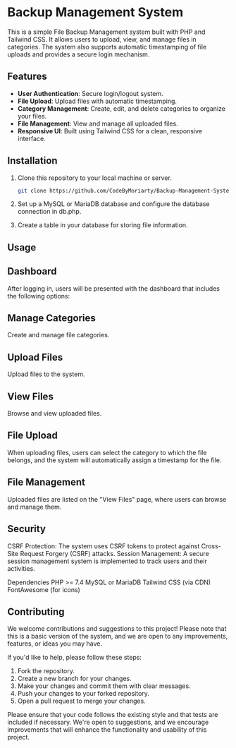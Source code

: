 # Backup Management System

This is a simple File Backup Management system built with PHP and Tailwind CSS. It allows users to upload, view, and manage files in categories. The system also supports automatic timestamping of file uploads and provides a secure login mechanism.

## Features

- **User Authentication**: Secure login/logout system.
- **File Upload**: Upload files with automatic timestamping.
- **Category Management**: Create, edit, and delete categories to organize your files.
- **File Management**: View and manage all uploaded files.
- **Responsive UI**: Built using Tailwind CSS for a clean, responsive interface.

## Installation

1. Clone this repository to your local machine or server.

   ```bash
   git clone https://github.com/CodeByMoriarty/Backup-Management-System.git

2. Set up a MySQL or MariaDB database and configure the database connection in db.php.

3. Create a table in your database for storing file information. 

## Usage

## Dashboard 
After logging in, users will be presented with the dashboard that includes the following options:

## Manage Categories 
Create and manage file categories.

## Upload Files
Upload files to the system.

## View Files
Browse and view uploaded files.

## File Upload
When uploading files, users can select the category to which the file belongs, and the system will automatically assign a timestamp for the file.

## File Management
Uploaded files are listed on the "View Files" page, where users can browse and manage them.

## Security
CSRF Protection: The system uses CSRF tokens to protect against Cross-Site Request Forgery (CSRF) attacks.
Session Management: A secure session management system is implemented to track users and their activities.

Dependencies
PHP >= 7.4
MySQL or MariaDB
Tailwind CSS (via CDN)
FontAwesome (for icons)

## Contributing

We welcome contributions and suggestions to this project! Please note that this is a basic version of the system, and we are open to any improvements, features, or ideas you may have.

If you'd like to help, please follow these steps:

1. Fork the repository.
2. Create a new branch for your changes.
3. Make your changes and commit them with clear messages.
4. Push your changes to your forked repository.
5. Open a pull request to merge your changes.

Please ensure that your code follows the existing style and that tests are included if necessary. We're open to suggestions, and we encourage improvements that will enhance the functionality and usability of this project.
